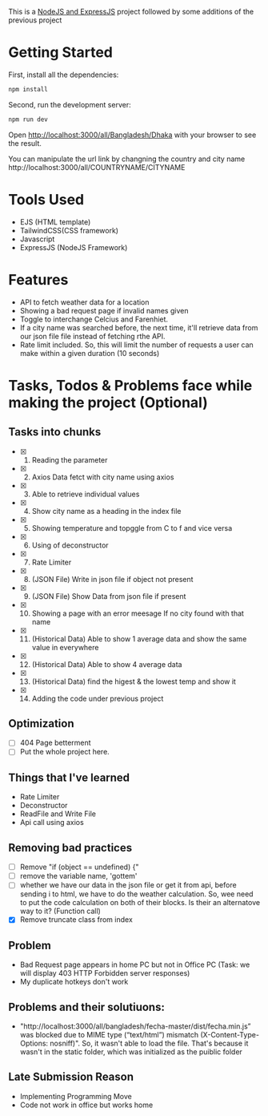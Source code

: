 This is a [NodeJS and ExpressJS](http://expressjs.com/) project followed by some additions of the previous project

# Getting Started

First, install all the dependencies:

```bash
npm install
```

Second, run the development server:

```bash
npm run dev
```

Open [http://localhost:3000/all/Bangladesh/Dhaka](http://localhost:3000/all/Bangladesh/Dhaka) with your browser to see the result.

You can manipulate the url link by changning the country and city name http://localhost:3000/all/COUNTRYNAME/CITYNAME

# Tools Used

- EJS (HTML template)
- TailwindCSS(CSS framework)
- Javascript
- ExpressJS (NodeJS Framework)

# Features

- API to fetch weather data for a location
- Showing a bad request page if invalid names given
- Toggle to interchange Celcius and Farenhiet.
- If a city name was searched before, the next time, it'll retrieve data from our json file file instead of fetching rthe API.
- Rate limit included. So, this will limit the number of requests a user can make within a given duration (10 seconds)

# Tasks, Todos & Problems face while making the project (Optional)

## Tasks into chunks

- [x] 1. Reading the parameter
- [x] 2. Axios Data fetct with city name using axios
- [x] 3. Able to retrieve individual values
- [x] 4. Show city name as a heading in the index file
- [x] 5. Showing temperature and topggle from C to f and vice versa
- [x] 6. Using of deconstructor
- [x] 7. Rate Limiter
- [x] 8. (JSON File) Write in json file if object not present
- [x] 9. (JSON File) Show Data from json file if present
- [x] 10. Showing a page with an error meesage If no city found with that name
- [x] 11. (Historical Data) Able to show 1 average data and show the same value in everywhere
- [x] 12. (Historical Data) Able to show 4 average data
- [x] 13. (Historical Data) find the higest & the lowest temp and show it
- [x] 14. Adding the code under previous project

## Optimization

- [ ] 404 Page betterment
- [ ] Put the whole project here.

## Things that I've learned

- Rate Limiter
- Deconstructor
- ReadFile and Write File
- Api call using axios

## Removing bad practices

- [ ] Remove "if (object == undefined) {"
- [ ] remove the variable name, 'gottem'
- [ ] whether we have our data in the json file or get it from api, before sending i to html, we have to do the weather calculation. So, wee need to put the code calculation on both of their blocks. Is their an alternatove way to it? (Function call)
- [x] Remove truncate class from index

## Problem

- Bad Request page appears in home PC but not in Office PC (Task: we will
  display 403 HTTP Forbidden server responses)
- My duplicate hotkeys don't work

## Problems and their solutiuons:

- "http://localhost:3000/all/bangladesh/fecha-master/dist/fecha.min.js” was blocked due to MIME type (“text/html”) mismatch (X-Content-Type-Options: nosniff)". So, it wasn't able to load the file. That's because it wasn't in the static folder, which was initialized as the puiblic folder

## Late Submission Reason

- Implementing Programming Move
- Code not work in office but works home
